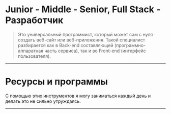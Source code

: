 # Junior - Middle - Senior, Full Stack - Разработчик

> Это универсальный программист, который может сам с нуля создать веб-сайт или веб-приложения. Такой специалист разбирается как в Back-end составляющей (программно-аппаратная часть сервиса), так и во Front-end (интерфейс пользователя).

---

# Ресурсы и программы

С помощью этих инструментов я могу заниматься каждый день и делать это не сильно утруждаясь.



---
